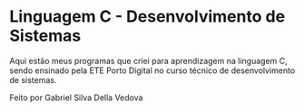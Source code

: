 # Linguagem C - Desenvolvimento de Sistemas

<p>Aqui estão meus programas que criei para aprendizagem na linguagem C, sendo ensinado pela ETE Porto Digital no curso técnico de desenvolvimento de sistemas.</p>
<p>Feito por Gabriel Silva Della Vedova</p>
